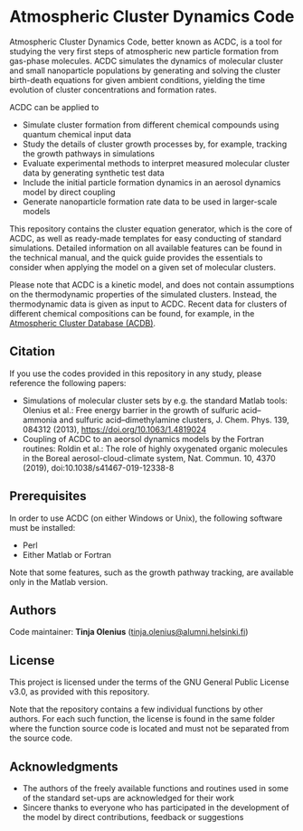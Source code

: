 # Atmospheric Cluster Dynamics Code

Atmospheric Cluster Dynamics Code, better known as ACDC, is a tool for studying the very first steps of atmospheric new particle formation from gas-phase molecules. ACDC simulates the dynamics of molecular cluster and small nanoparticle populations by generating and solving the cluster birth-death equations for given ambient conditions, yielding the time evolution of cluster concentrations and formation rates.

ACDC can be applied to

* Simulate cluster formation from different chemical compounds using quantum chemical input data
* Study the details of cluster growth processes by, for example, tracking the growth pathways in simulations
* Evaluate experimental methods to interpret measured molecular cluster data by generating synthetic test data
* Include the initial particle formation dynamics in an aerosol dynamics model by direct coupling
* Generate nanoparticle formation rate data to be used in larger-scale models

This repository contains the cluster equation generator, which is the core of ACDC, as well as ready-made templates for easy conducting of standard simulations. Detailed information on all available features can be found in the technical manual, and the quick guide provides the essentials to consider when applying the model on a given set of molecular clusters.

Please note that ACDC is a kinetic model, and does not contain assumptions on the thermodynamic properties of the simulated clusters. Instead, the thermodynamic data is given as input to ACDC. Recent data for clusters of different chemical compositions can be found, for example, in the [Atmospheric Cluster Database (ACDB)](https://github.com/elmjonas/ACDB).

## Citation

If you use the codes provided in this repository in any study, please reference the following papers:

* Simulations of molecular cluster sets by e.g. the standard Matlab tools: Olenius et al.: Free energy barrier in the growth of sulfuric acid–ammonia and sulfuric acid–dimethylamine clusters, J. Chem. Phys. 139, 084312 (2013), https://doi.org/10.1063/1.4819024
* Coupling of ACDC to an aeorsol dynamics models by the Fortran routines: Roldin et al.: The role of highly oxygenated organic molecules in the Boreal aerosol-cloud-climate system, Nat. Commun. 10, 4370 (2019), doi:10.1038/s41467-019-12338-8

## Prerequisites

In order to use ACDC (on either Windows or Unix), the following software must be installed:

* Perl
* Either Matlab or Fortran

Note that some features, such as the growth pathway tracking, are available only in the Matlab version.

## Authors

Code maintainer: **Tinja Olenius** (tinja.olenius@alumni.helsinki.fi)

## License

This project is licensed under the terms of the GNU General Public License v3.0, as provided with this repository.

Note that the repository contains a few individual functions by other authors. For each such function, the license is found in the same folder where the function source code is located and must not be separated from the source code.

## Acknowledgments

* The authors of the freely available functions and routines used in some of the standard set-ups are acknowledged for their work
* Sincere thanks to everyone who has participated in the development of the model by direct contributions, feedback or suggestions
